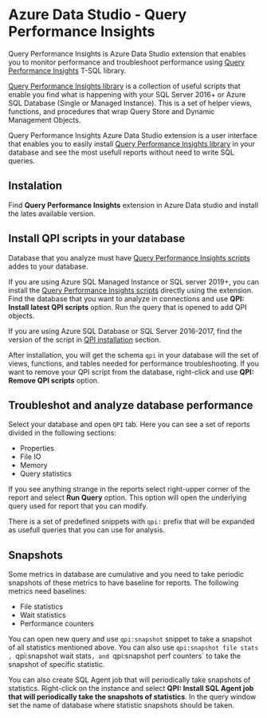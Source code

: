 # Azure Data Studio - Query Performance Insights

Query Performance Insights is Azure Data Studio extension that enables you to monitor performance and troubleshoot performance using [Query Performance Insights](https://github.com/JocaPC/qpi) T-SQL library. 

[Query Performance Insights  library](https://github.com/JocaPC/qpi) is a collection of useful scripts that enable you find what is happening with your SQL Server 2016+ or Azure SQL Database (Single or Managed Instance). This is a set of helper views, functions, and procedures that wrap Query Store and Dynamic Management Objects.

Query Performance Insights Azure Data Studio extension is a user interface that enables you to easily install [Query Performance Insights  library](https://github.com/JocaPC/qpi) in your database and see the most usefull reports without need to write SQL queries.

## Instalation

Find **Query Performance Insights** extension in Azure Data studio and install the lates available version. 

## Install QPI scripts in your database

Database that you analyze must have [Query Performance Insights scripts](https://github.com/JocaPC/qpi) addes to your database.

If you are using Azure SQL Managed Instance or SQL server 2019+, you can install the [Query Performance Insights scripts](https://github.com/JocaPC/qpi) directly using the extension. 
Find the database that you want to analyze in connections and use **QPI: Install latest QPI scripts** option. Run the query that is opened to add QPI objects.

If you are using Azure SQL Database or SQL Server 2016-2017, find the version of the script in [QPI installation](https://github.com/JocaPC/qpi#installation) section.

After installation, you will get the schema `qpi` in your database will the set of views, functions, and tables needed for performance troubleshooting. If you want to remove your QPI script from the database, right-click and use **QPI: Remove  QPI scripts** option.

## Troubleshot and analyze database performance

Select your database and open `QPI` tab. Here you can see a set of reports divided in the following sections:
- Properties
- File IO
- Memory
- Query statistics

If you see anything strange in the reports select right-upper corner of the report and select **Run Query** option. This option will open the underlying query used for report that you can modify.

There is a set of predefined snippets with `qpi:` prefix that will be expanded as usefull queries that you can use for analysis.

## Snapshots

Some metrics in database are cumulative and you need to take periodic snapshots of these metrics to have baseline for reports. The following metrics need baselines:
- File statistics
- Wait statistics
- Performance counters

You can open new query and use `qpi:snapshot` snippet to take a snapshot of all statistics mentioned above. You can also use `qpi:snapshot file stats   , `qpi:snapshot wait stats`, and `qpi:snapshot perf counters` to take the snapshot of specific statistic.

You can also create SQL Agent job that will periodically take snapshots of statistics. Right-click on the instance and select **QPI: Install SQL Agent job that will periodically take the snapshots of statistics**. In the query window set the name of database where statistic snapshots should be taken. 
